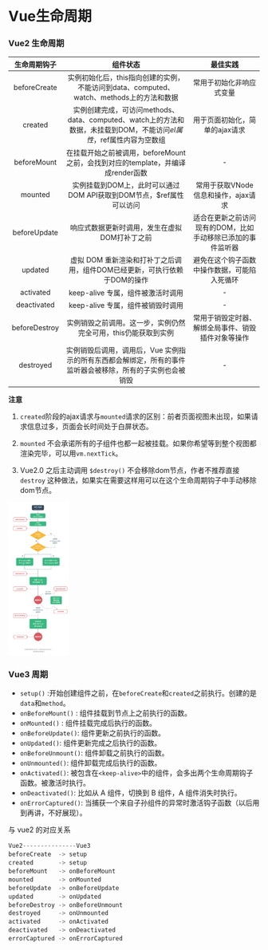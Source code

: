 # Vue生命周期

### Vue2 生命周期

| 生命周期钩子  |                           组件状态                           |                          最佳实践                           |
| :-----------: | :----------------------------------------------------------: | :---------------------------------------------------------: |
| beforeCreate  | 实例初始化后，this指向创建的实例，不能访问到data、computed、watch、methods上的方法和数据 |                  常用于初始化非响应式变量                   |
|    created    | 实例创建完成，可访问methods、data、computed、watch上的方法和数据，未挂载到DOM，不能访问$el属性，$ref属性内容为空数组 |               用于页面初始化，简单的ajax请求                |
|  beforeMount  | 在挂载开始之前被调用，beforeMount之前，会找到对应的template，并编译成render函数 |                              -                              |
|    mounted    | 实例挂载到DOM上，此时可以通过DOM API获取到DOM节点，$ref属性可以访问 |             常用于获取VNode信息和操作，ajax请求             |
| beforeUpdate  |        响应式数据更新时调用，发生在虚拟DOM打补丁之前         | 适合在更新之前访问现有的DOM，比如手动移除已添加的事件监听器 |
|    updated    | 虚拟 DOM 重新渲染和打补丁之后调用，组件DOM已经更新，可执行依赖于DOM的操作 |        避免在这个钩子函数中操作数据，可能陷入死循环         |
|   activated   |              keep-alive 专属，组件被激活时调用               |                              -                              |
|  deactivated  |              keep-alive 专属，组件被销毁时调用               |                              -                              |
| beforeDestroy | 实例销毁之前调用。这一步，实例仍然完全可用，this仍能获取到实例 |     常用于销毁定时器、解绑全局事件、销毁插件对象等操作      |
|   destroyed   | 实例销毁后调用，调用后，Vue 实例指示的所有东西都会解绑定，所有的事件监听器会被移除，所有的子实例也会被销毁 |                              -                              |

**注意**

1. `created`阶段的ajax请求与`mounted`请求的区别：前者页面视图未出现，如果请求信息过多，页面会长时间处于白屏状态。

2. `mounted` 不会承诺所有的子组件也都一起被挂载。如果你希望等到整个视图都渲染完毕，可以用`vm.nextTick`。

3. Vue2.0 之后主动调用 `$destroy()` 不会移除dom节点，作者不推荐直接 `destroy` 这种做法，如果实在需要这样用可以在这个生命周期钩子中手动移除dom节点。

<img src="..\pics\vue生命周期.png" alt="Vue生命周期" style="zoom:30%;" />

### Vue3 周期

- `setup()` :开始创建组件之前，在`beforeCreate`和`created`之前执行。创建的是`data`和`method`。
- `onBeforeMount()` : 组件挂载到节点上之前执行的函数。
- `onMounted()` : 组件挂载完成后执行的函数。
- `onBeforeUpdate()`: 组件更新之前执行的函数。
- `onUpdated()`: 组件更新完成之后执行的函数。
- `onBeforeUnmount()`: 组件卸载之前执行的函数。
- `onUnmounted()`: 组件卸载完成后执行的函数。
- `onActivated()`: 被包含在`<keep-alive>`中的组件，会多出两个生命周期钩子函数。被激活时执行。
- `onDeactivated()`: 比如从 A 组件，切换到 B 组件，A 组件消失时执行。
- `onErrorCaptured()`: 当捕获一个来自子孙组件的异常时激活钩子函数（以后用到再讲，不好展现）。

与 vue2 的对应关系

```js
Vue2---------------Vue3
beforeCreate  -> setup
created       -> setup
beforeMount   -> onBeforeMount
mounted       -> onMounted
beforeUpdate  -> onBeforeUpdate
updated       -> onUpdated
beforeDestroy -> onBeforeUnmount
destroyed     -> onUnmounted
activated     -> onActivated
deactivated   -> onDeactivated
errorCaptured -> onErrorCaptured
```

